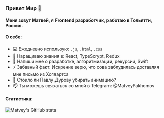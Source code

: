 ### Привет Мир 👋

#### Меня зовут Матвей, я Frontend разработчик, работаю в Тольятти, Россия.

#### О себе:

- :computer: Ежедневно использую: ```.js```, ```.html```, ```.css```
- :muscle: Наращиваю знания в: React, TypeScrypt, Redux
- 💬 Напиши мне о разработке, алгоритмизации, рекурсии, Swift
- ⚡ Забавный факт: Искренне верю, что сова заблудилась доставляя мне письмо из Хогвартса
- :eggplant: Стоило ли Павлу Дурову убирать анимацию?
- 📫 Ты можешь связаться со мной в Telegram: @MatveyPakhomov

#### Статистика:

![Matvey's GitHub stats](https://github-readme-stats.vercel.app/api?username=matveypakhomov&show_icons=true&theme=radical&hide=contribs,prs)

